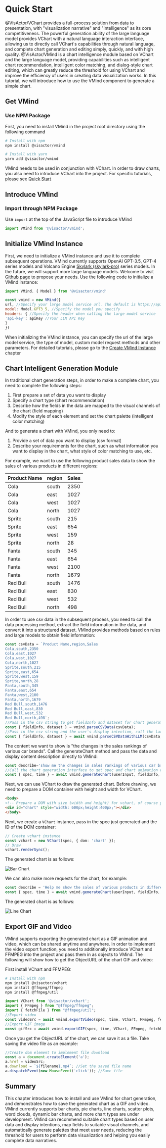 # Quick Start

@VisActor/VChart provides a full-process solution from data to presentation, with "visualization narrative" and "intelligence" as its core competitiveness. The powerful generation ability of the large language model provides VChart with a natural language interaction interface, allowing us to directly call VChart's capabilities through natural language, and complete chart generation and editing simply, quickly, and with high quality.
@VisActor/VMind is a chart intelligence module based on VChart and the large language model, providing capabilities such as intelligent chart recommendation, intelligent color matching, and dialog-style chart editing, which can greatly reduce the threshold for using VChart and improve the efficiency of users in creating data visualization works.
In this tutorial, we will introduce how to use the VMind component to generate a simple chart.

## Get VMind

### Use NPM Package

First, you need to install VMind in the project root directory using the following command

```sh
# Install with npm
npm install @visactor/vmind

# Install with yarn
yarn add @visactor/vmind
```

VMind needs to be used in conjunction with VChart. In order to draw charts, you also need to introduce VChart into the project. For specific tutorials, please see [Quick Start](http://www.visactor.io/vchart/guide/tutorial_docs/Getting_Started)

## Introduce VMind

### Import through NPM Package

Use `import` at the top of the JavaScript file to introduce VMind

```js
import VMind from '@visactor/vmind';
```

## Initialize VMind Instance

First, we need to initialize a VMind instance and use it to complete subsequent operations. VMind currently supports OpenAI GPT-3.5, GPT-4 series models and Volcano Engine [Skylark (skylark-pro)](https://www.volcengine.com/product/yunque) series models. In the future, we will support more large language models. Welcome to visit [Github page](https://github.com/VisActor/VMind/issues/new/choose) to propose your needs.
Use the following code to initialize a VMind instance:

```js
import VMind, { Model } from '@visactor/vmind'

const vmind = new VMind({
url, //Specify your large model service url. The default is https://api.openai.com/v1/chat/completions
model: Model.GPT3_5, //Specify the model you specify
headers: { //Specify the header when calling the large model service
'api-key': apiKey //Your LLM API Key
}
})
```

When initializing the VMind instance, you can specify the url of the large model service, the type of model, custom model request methods and other parameters. For detailed tutorials, please go to the [Create VMind Instance](./Basic_Tutorial/Create_VMind_Instance.md) chapter

## Chart Intelligent Generation Module

In traditional chart generation steps, in order to make a complete chart, you need to complete the following steps:

1. First prepare a set of data you want to display
2. Specify a chart type (chart recommendation)
3. Describe how the fields in the data are mapped to the visual channels of the chart (field mapping)
4. Modify the style of each element and set the chart palette (intelligent color matching)

And to generate a chart with VMind, you only need to:

1. Provide a set of data you want to display (csv format)
2. Describe your requirements for the chart, such as what information you want to display in the chart, what style of color matching to use, etc.

For example, we want to use the following product sales data to show the sales of various products in different regions:

| Product Name | region | Sales |
| -------- | ------ | ------ |
| Cola | south | 2350 |
| Cola | east | 1027 |
| Cola | west | 1027 |
| Cola | north | 1027 |
| Sprite | south | 215 |
| Sprite | east | 654 |
| Sprite | west | 159 |
| Sprite | north | 28 |
| Fanta | south | 345 |
| Fanta | east | 654 |
| Fanta | west | 2100 |
| Fanta | north | 1679 |
| Red Bull | south | 1476 |
| Red Bull | east | 830 |
| Red Bull | west | 532 |
| Red Bull | north | 498 |

In order to use csv data in the subsequent process, you need to call the data processing method, extract the field information in the data, and convert it into a structured dataset. VMind provides methods based on rules and large models to obtain field information:
```ts
const csvData = `Product Name,region,Sales
Cola,south,2350
Cola,east,1027
Cola,west,1027
Cola,north,1027
Sprite,south,215
Sprite,east,654
Sprite,west,159
Sprite,north,28
Fanta,south,345
Fanta,east,654
Fanta,west,2100
Fanta,north,1679
Red Bull,south,1476
Red Bull,east,830
Red Bull,west,532
Red Bull,north,498`;
//Pass in the csv string to get fieldInfo and dataset for chart generation
const { fieldInfo, dataset } = vmind.parseCSVData(csvData);
//Pass in the csv string and the user's display intention, call the large model, and get fieldInfo and dataset for chart generation. NOTE: This will send the data to the large model
const { fieldInfo, dataset } = await vmind.parseCSVDataWithLLM(csvData, userInput);
```

The content we want to show is "the changes in the sales rankings of various car brands". Call the generateChart method and pass the data and display content description directly to VMind:
```typescript
const describe='show me the changes in sales rankings of various car brand'
//Call the chart generation interface to get spec and chart animation duration
const { spec, time } = await vmind.generateChart(userInput, fieldInfo, dataset);
```

Next, we can use VChart to draw the generated chart.
Before drawing, we need to prepare a DOM container with height and width for VChart.

```html
<body>
<!-- Prepare a DOM with size (width and height) for vchart, of course you can also specify it in the spec configuration -->
<div id="chart" style="width: 600px;height:400px;"></div>
</body>
```

Next, we create a `VChart` instance, pass in the spec just generated and the ID of the DOM container:

```ts
// Create vchart instance
const vchart = new VChart(spec, { dom: 'chart' });
// Draw
vchart.renderSync();
```

The generated chart is as follows:

![Bar Chart](https://lf9-dp-fe-cms-tos.byteorg.com/obj/bit-cloud/bar.gif)

We can also make more requests for the chart, for example:

```typescript
const describe = 'Help me show the sales of various products in different regions, use line charts, and use region as the x-axis';
const { spec, time } = await vmind.generateChart(userInput, fieldInfo, dataset);
```

The generated chart is as follows:

![Line Chart](https://lf9-dp-fe-cms-tos.byteorg.com/obj/bit-cloud/line.gif)

## Export GIF and Video

VMind supports exporting the generated chart as a GIF animation and video, which can be shared anytime and anywhere.
In order to implement the video export function, you need to additionally introduce VChart and FFMPEG into the project and pass them in as objects to VMind. The following will show how to get the ObjectURL of the chart GIF and video:

First install VChart and FFMPEG:
```bash
# Install with npm
npm install @visactor/vchart
npm install @ffmpeg/ffmpeg
npm install @ffmpeg/util
```

```typescript
import VChart from '@visactor/vchart';
import { FFmpeg } from "@ffmpeg/ffmpeg";
import { fetchFile } from "@ffmpeg/util";
//Export video
const videoSrc = await vmind.exportVideo(spec, time, VChart, FFmpeg, fetchFile); //Pass in chart spec and video duration, return ObjectURL
//Export GIF image
const gifSrc = await vmind.exportGIF(spec, time, VChart, FFmpeg, fetchFile); //Pass in chart spec and GIF duration, return ObjectURL
```

Once you get the ObjectURL of the chart, we can save it as a file. Take saving the video file as an example:

```typescript
//Create dom element to implement file download
const a = document.createElement('a');
a.href = videoSrc;
a.download = `${filename}.mp4`; //Set the saved file name
a.dispatchEvent(new MouseEvent('click')); //Save file
```

## Summary

This chapter introduces how to install and use VMind for chart generation, and demonstrates how to save the generated chart as a GIF and video. VMind currently supports bar charts, pie charts, line charts, scatter plots, word clouds, dynamic bar charts, and more chart types are under development. VMind can recommend suitable chart types based on user data and display intentions, map fields to suitable visual channels, and automatically generate palettes that meet user needs, reducing the threshold for users to perform data visualization and helping you easily complete data narratives.
